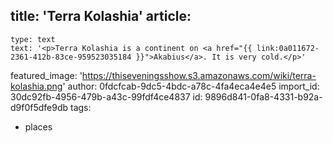title: 'Terra Kolashia'
article:
  -
    type: text
    text: '<p>Terra Kolashia is a continent on <a href="{{ link:0a011672-2361-412b-83ce-959523035184 }}">Akabius</a>. It is very cold.</p>'
featured_image: 'https://thiseveningsshow.s3.amazonaws.com/wiki/terra-kolashia.png'
author: 0fdcfcab-9dc5-4bdc-a78c-4fa4eca4e4e5
import_id: 30dc92fb-4956-479b-a43c-99fdf4ce4837
id: 9896d841-0fa8-4331-b92a-d9f0f5dfe9db
tags:
  - places
